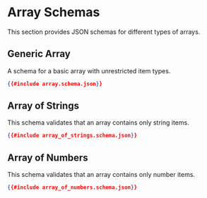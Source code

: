 # Array Schemas

This section provides JSON schemas for different types of arrays.

## Generic Array

A schema for a basic array with unrestricted item types.

```json
{{#include array.schema.json}}
```

## Array of Strings

This schema validates that an array contains only string items.

```json
{{#include array_of_strings.schema.json}}
```

## Array of Numbers

This schema validates that an array contains only number items.

```json
{{#include array_of_numbers.schema.json}}
```